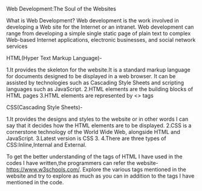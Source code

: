 
Web Development:The Soul of the Websites

What is Web Development?
Web development is the work involved in developing a Web site for the Internet or an intranet. Web development can range from developing a simple single static page of plain text to complex Web-based Internet applications, electronic businesses, and social network services

HTML(Hyper Text Markup Language)-

1.It provides the skeleton for the website.It is a standard markup language for documents designed to be displayed in a web browser. It can be assisted by technologies such as Cascading Style Sheets and scripting languages such as JavaScript. 
2.HTML elements are the building blocks of HTML pages 
3.HTML elements are represented by <> tags

CSS(Cascading Style Sheets)-

1.It provides the designs and styles to the website or in other words I can say that it decides how the HTML elements are to be displayed. 
2.CSS is a cornerstone technology of the World Wide Web, alongside HTML and JavaScript. 
3.Latest version is CSS 3. 
4.There are three types of CSS:Inline,Internal and External.

To get the better understanding of the tags of HTML I have used in the codes I have written,the programmers can refer the website-https://www.w3schools.com/.
Explore the various tags mentioned in the website and try to explore as much as you can in addition to the tags I have mentioned in the code.
